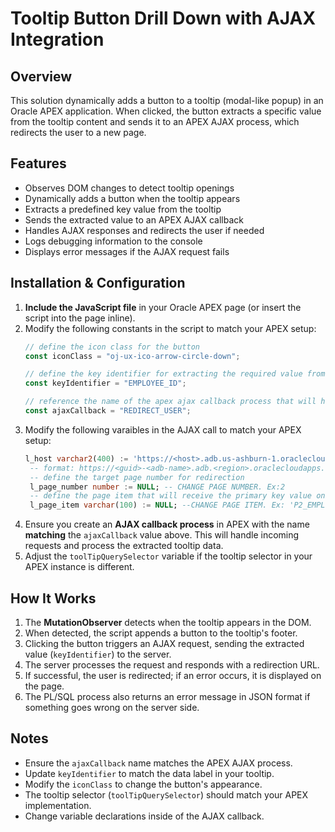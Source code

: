 # Tooltip Button Drill Down with AJAX Integration

## Overview
This solution dynamically adds a button to a tooltip (modal-like popup) in an Oracle APEX application. When clicked, the button extracts a specific value from the tooltip content and sends it to an APEX AJAX process, which redirects the user to a new page.

## Features
- Observes DOM changes to detect tooltip openings
- Dynamically adds a button when the tooltip appears
- Extracts a predefined key value from the tooltip
- Sends the extracted value to an APEX AJAX callback
- Handles AJAX responses and redirects the user if needed
- Logs debugging information to the console
- Displays error messages if the AJAX request fails

## Installation & Configuration
1. **Include the JavaScript file** in your Oracle APEX page (or insert the script into the page inline).
2. Modify the following constants in the script to match your APEX setup:
   ```javascript
   // define the icon class for the button
   const iconClass = "oj-ux-ico-arrow-circle-down"; 
   
   // define the key identifier for extracting the required value from the tooltip
   const keyIdentifier = "EMPLOYEE_ID"; 
   
   // reference the name of the apex ajax callback process that will handle the request
   const ajaxCallback = "REDIRECT_USER";  
   ```
3. Modify the following varaibles in the AJAX call to match your APEX setup:
   ```sql
   l_host varchar2(400) := 'https://<host>.adb.us-ashburn-1.oraclecloudapps.com'; 
    -- format: https://<guid>-<adb-name>.adb.<region>.oraclecloudapps.com
    -- define the target page number for redirection
    l_page_number number := NULL; -- CHANGE PAGE NUMBER. Ex:2
    -- define the page item that will receive the primary key value on target page
    l_page_item varchar(100) := NULL; --CHANGE PAGE ITEM. Ex: 'P2_EMPLOYEE_ID'
   ```
4. Ensure you create an **AJAX callback process** in APEX with the name **matching** the `ajaxCallback` value above. This will handle incoming requests and process the extracted tooltip data.
5. Adjust the `toolTipQuerySelector` variable if the tooltip selector in your APEX instance is different.

## How It Works
1. The **MutationObserver** detects when the tooltip appears in the DOM.
2. When detected, the script appends a button to the tooltip's footer.
3. Clicking the button triggers an AJAX request, sending the extracted value (`keyIdentifier`) to the server.
4. The server processes the request and responds with a redirection URL.
5. If successful, the user is redirected; if an error occurs, it is displayed on the page.
6. The PL/SQL process also returns an error message in JSON format if something goes wrong on the server side.


## Notes
- Ensure the `ajaxCallback` name matches the APEX AJAX process.
- Update `keyIdentifier` to match the data label in your tooltip.
- Modify the `iconClass` to change the button's appearance.
- The tooltip selector (`toolTipQuerySelector`) should match your APEX implementation.
- Change variable declarations inside of the AJAX callback.


